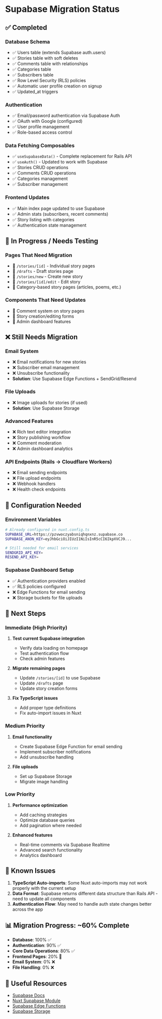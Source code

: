 # Supabase Migration Status

## ✅ Completed

### Database Schema
- ✅ Users table (extends Supabase auth.users)
- ✅ Stories table with soft deletes
- ✅ Comments table with relationships
- ✅ Categories table
- ✅ Subscribers table
- ✅ Row Level Security (RLS) policies
- ✅ Automatic user profile creation on signup
- ✅ Updated_at triggers

### Authentication
- ✅ Email/password authentication via Supabase Auth
- ✅ OAuth with Google (configured)
- ✅ User profile management
- ✅ Role-based access control

### Data Fetching Composables
- ✅ `useSupabaseData()` - Complete replacement for Rails API
- ✅ `useAuth()` - Updated to work with Supabase
- ✅ Stories CRUD operations
- ✅ Comments CRUD operations
- ✅ Categories management
- ✅ Subscriber management

### Frontend Updates
- ✅ Main index page updated to use Supabase
- ✅ Admin stats (subscribers, recent comments)
- ✅ Story listing with categories
- ✅ Authentication state management

## 🚧 In Progress / Needs Testing

### Pages That Need Migration
- 🔄 `/stories/[id]` - Individual story pages
- 🔄 `/drafts` - Draft stories page
- 🔄 `/stories/new` - Create new story
- 🔄 `/stories/[id]/edit` - Edit story
- 🔄 Category-based story pages (articles, poems, etc.)

### Components That Need Updates
- 🔄 Comment system on story pages
- 🔄 Story creation/editing forms
- 🔄 Admin dashboard features

## ❌ Still Needs Migration

### Email System
- ❌ Email notifications for new stories
- ❌ Subscriber email management
- ❌ Unsubscribe functionality
- **Solution**: Use Supabase Edge Functions + SendGrid/Resend

### File Uploads
- ❌ Image uploads for stories (if used)
- **Solution**: Use Supabase Storage

### Advanced Features
- ❌ Rich text editor integration
- ❌ Story publishing workflow
- ❌ Comment moderation
- ❌ Admin dashboard analytics

### API Endpoints (Rails → Cloudflare Workers)
- ❌ Email sending endpoints
- ❌ File upload endpoints
- ❌ Webhook handlers
- ❌ Health check endpoints

## 🔧 Configuration Needed

### Environment Variables
```bash
# Already configured in nuxt.config.ts
SUPABASE_URL=https://pzvwoczyabsniqhqnxnz.supabase.co
SUPABASE_ANON_KEY=eyJhbGciOiJIUzI1NiIsInR5cCI6IkpXVCJ9...

# Still needed for email services
SENDGRID_API_KEY=
RESEND_API_KEY=
```

### Supabase Dashboard Setup
- ✅ Authentication providers enabled
- ✅ RLS policies configured
- ❌ Edge Functions for email sending
- ❌ Storage buckets for file uploads

## 🎯 Next Steps

### Immediate (High Priority)
1. **Test current Supabase integration**
   - Verify data loading on homepage
   - Test authentication flow
   - Check admin features

2. **Migrate remaining pages**
   - Update `/stories/[id]` to use Supabase
   - Update `/drafts` page
   - Update story creation forms

3. **Fix TypeScript issues**
   - Add proper type definitions
   - Fix auto-import issues in Nuxt

### Medium Priority
1. **Email functionality**
   - Create Supabase Edge Function for email sending
   - Implement subscriber notifications
   - Add unsubscribe handling

2. **File uploads**
   - Set up Supabase Storage
   - Migrate image handling

### Low Priority
1. **Performance optimization**
   - Add caching strategies
   - Optimize database queries
   - Add pagination where needed

2. **Enhanced features**
   - Real-time comments via Supabase Realtime
   - Advanced search functionality
   - Analytics dashboard

## 🚨 Known Issues

1. **TypeScript Auto-imports**: Some Nuxt auto-imports may not work properly with the current setup
2. **Data Format**: Supabase returns different data structure than Rails API - need to update all components
3. **Authentication Flow**: May need to handle auth state changes better across the app

## 📊 Migration Progress: ~60% Complete

- **Database**: 100% ✅
- **Authentication**: 90% ✅
- **Core Data Operations**: 80% ✅
- **Frontend Pages**: 20% 🚧
- **Email System**: 0% ❌
- **File Handling**: 0% ❌

## 🔗 Useful Resources

- [Supabase Docs](https://supabase.com/docs)
- [Nuxt Supabase Module](https://supabase.nuxtjs.org/)
- [Supabase Edge Functions](https://supabase.com/docs/guides/functions)
- [Supabase Storage](https://supabase.com/docs/guides/storage) 